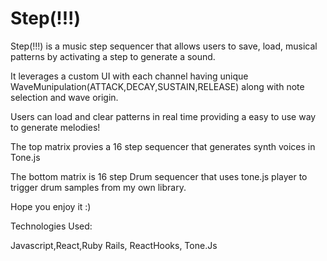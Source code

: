 # Step(!!!)

Step(!!!) is a music step sequencer that allows users to save, load, musical patterns by activating a step to generate a sound.

It leverages a custom UI with each channel having unique WaveMunipulation(ATTACK,DECAY,SUSTAIN,RELEASE) along with note selection and wave origin.

Users can load and clear patterns in real time providing a easy to use way to generate melodies!

The top matrix provies a 16 step sequencer that generates synth voices in Tone.js

The bottom matrix is 16 step Drum sequencer that uses tone.js player to trigger drum samples from my own library.

Hope you enjoy it :)

Technologies Used:

Javascript,React,Ruby Rails, ReactHooks, Tone.Js

